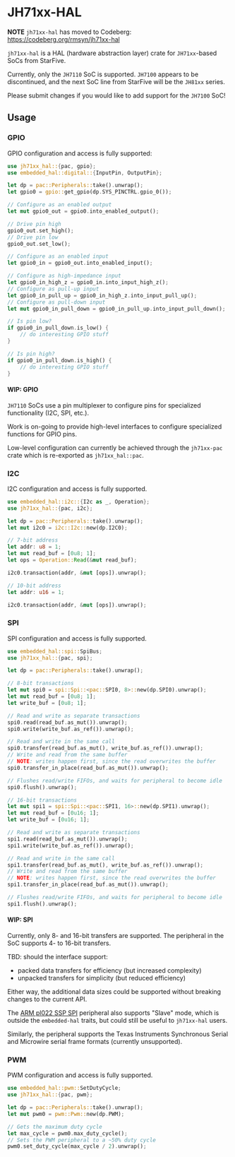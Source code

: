 # JH71xx-HAL

**NOTE** `jh71xx-hal` has moved to Codeberg: <https://codeberg.org/rmsyn/jh71xx-hal>

`jh71xx-hal` is a HAL (hardware abstraction layer) crate for `JH71xx`-based SoCs from StarFive.

Currently, only the `JH7110` SoC is supported. `JH7100` appears to be discontinued, and the next SoC line from StarFive will be the `JH81xx` series.

Please submit changes if you would like to add support for the `JH7100` SoC!

## Usage

### GPIO

GPIO configuration and access is fully supported:

```rust
use jh71xx_hal::{pac, gpio};
use embedded_hal::digital::{InputPin, OutputPin};

let dp = pac::Peripherals::take().unwrap();
let gpio0 = gpio::get_gpio(dp.SYS_PINCTRL.gpio_0());

// Configure as an enabled output
let mut gpio0_out = gpio0.into_enabled_output();

// Drive pin high
gpio0_out.set_high();
// Drive pin low
gpio0_out.set_low();

// Configure as an enabled input
let gpio0_in = gpio0_out.into_enabled_input();

// Configure as high-impedance input
let gpio0_in_high_z = gpio0_in.into_input_high_z();
// Configure as pull-up input
let gpio0_in_pull_up = gpio0_in_high_z.into_input_pull_up();
// Configure as pull-down input
let mut gpio0_in_pull_down = gpio0_in_pull_up.into_input_pull_down();

// Is pin low?
if gpio0_in_pull_down.is_low() {
    // do interesting GPIO stuff
}

// Is pin high?
if gpio0_in_pull_down.is_high() {
    // do interesting GPIO stuff
}
```

#### WIP: GPIO

`JH7110` SoCs use a pin multiplexer to configure pins for specialized functionality (I2C, SPI, etc.).

Work is on-going to provide high-level interfaces to configure specialized functions for GPIO pins.

Low-level configuration can currently be achieved through the `jh71xx-pac` crate which is re-exported as `jh71xx_hal::pac`.

### I2C

I2C configuration and access is fully supported.

```rust
use embedded_hal::i2c::{I2c as _, Operation};
use jh71xx_hal::{pac, i2c};

let dp = pac::Peripherals::take().unwrap();
let mut i2c0 = i2c::I2c::new(dp.I2C0);

// 7-bit address
let addr: u8 = 1;
let mut read_buf = [0u8; 1];
let ops = Operation::Read(&mut read_buf);

i2c0.transaction(addr, &mut [ops]).unwrap(); 

// 10-bit address
let addr: u16 = 1;

i2c0.transaction(addr, &mut [ops]).unwrap();
```

### SPI

SPI configuration and access is fully supported.

```rust
use embedded_hal::spi::SpiBus;
use jh71xx_hal::{pac, spi};

let dp = pac::Peripherals::take().unwrap();

// 8-bit transactions
let mut spi0 = spi::Spi::<pac::SPI0, 8>::new(dp.SPI0).unwrap();
let mut read_buf = [0u8; 1];
let write_buf = [0u8; 1];

// Read and write as separate transactions
spi0.read(read_buf.as_mut()).unwrap();
spi0.write(write_buf.as_ref()).unwrap();

// Read and write in the same call
spi0.transfer(read_buf.as_mut(), write_buf.as_ref()).unwrap();
// Write and read from the same buffer
// NOTE: writes happen first, since the read overwrites the buffer
spi0.transfer_in_place(read_buf.as_mut()).unwrap();

// Flushes read/write FIFOs, and waits for peripheral to become idle
spi0.flush().unwrap();

// 16-bit transactions
let mut spi1 = spi::Spi::<pac::SPI1, 16>::new(dp.SPI1).unwrap();
let mut read_buf = [0u16; 1];
let write_buf = [0u16; 1];

// Read and write as separate transactions
spi1.read(read_buf.as_mut()).unwrap();
spi1.write(write_buf.as_ref()).unwrap();

// Read and write in the same call
spi1.transfer(read_buf.as_mut(), write_buf.as_ref()).unwrap();
// Write and read from the same buffer
// NOTE: writes happen first, since the read overwrites the buffer
spi1.transfer_in_place(read_buf.as_mut()).unwrap();

// Flushes read/write FIFOs, and waits for peripheral to become idle
spi1.flush().unwrap();
```

#### WIP: SPI

Currently, only 8- and 16-bit transfers are supported. The peripheral in the SoC supports 4- to 16-bit transfers.

TBD: should the interface support:

- packed data transfers for efficiency (but increased complexity)
- unpacked transfers for simplicity (but reduced efficiency)

Either way, the additional data sizes could be supported without breaking changes to the current API.

The [ARM pl022 SSP SPI](https://documentation-service.arm.com/static/5e8e3b2afd977155116a92f7&rut=3d45d778b3f2b62fe659ebfb50905914d913d289f017585fb1c8e07383ea508a) peripheral also supports "Slave" mode, which is outside the `embedded-hal` traits, but could still be useful to `jh71xx-hal` users.

Similarly, the peripheral supports the Texas Instruments Synchronous Serial and Microwire serial frame formats (currently unsupported).

### PWM

PWM configuration and access is fully supported.

```rust
use embedded_hal::pwm::SetDutyCycle;
use jh71xx_hal::{pac, pwm};

let dp = pac::Peripherals::take().unwrap();
let mut pwm0 = pwm::Pwm::new(dp.PWM);

// Gets the maximum duty cycle
let max_cycle = pwm0.max_duty_cycle();
// Sets the PWM peripheral to a ~50% duty cycle
pwm0.set_duty_cycle(max_cycle / 2).unwrap();
```
